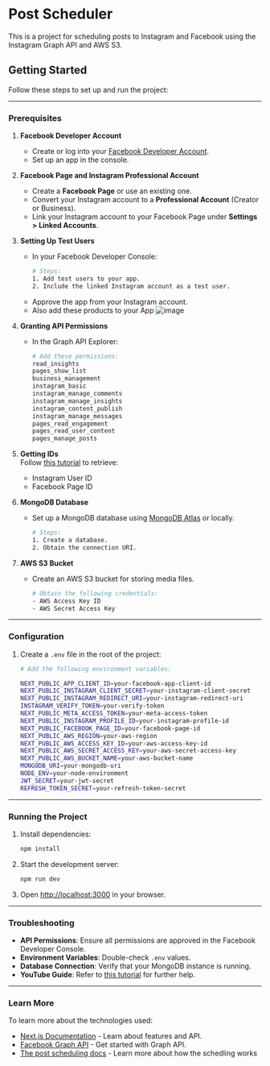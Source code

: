 # Post Scheduler

This is a project for scheduling posts to Instagram and Facebook using the Instagram Graph API and AWS S3.

## Getting Started

Follow these steps to set up and run the project:

---

### Prerequisites

1. **Facebook Developer Account**  
   - Create or log into your [Facebook Developer Account](https://developers.facebook.com/).
   - Set up an app in the console.

2. **Facebook Page and Instagram Professional Account**  
   - Create a **Facebook Page** or use an existing one.  
   - Convert your Instagram account to a **Professional Account** (Creator or Business).  
   - Link your Instagram account to your Facebook Page under **Settings > Linked Accounts**.

3. **Setting Up Test Users**  
   - In your Facebook Developer Console:
     ```bash
     # Steps:
     1. Add test users to your app.
     2. Include the linked Instagram account as a test user.
     ```
   - Approve the app from your Instagram account.
   - Also add these products to your App
     ![image](https://github.com/user-attachments/assets/3e1a01d4-a11e-46de-bd7e-de8deff9499d)

  
4. **Granting API Permissions**  
   - In the Graph API Explorer:
     ```bash
     # Add these permissions:
     read_insights
     pages_show_list
     business_management
     instagram_basic
     instagram_manage_comments
     instagram_manage_insights
     instagram_content_publish
     instagram_manage_messages
     pages_read_engagement
     pages_read_user_content
     pages_manage_posts
     ```

5. **Getting IDs**  
   Follow [this tutorial](https://youtu.be/iN9Y7twSz7M?si=hELPKBR082DMjRM7) to retrieve:
   - Instagram User ID
   - Facebook Page ID

6. **MongoDB Database**  
   - Set up a MongoDB database using [MongoDB Atlas](https://www.mongodb.com/) or locally.
     ```bash
     # Steps:
     1. Create a database.
     2. Obtain the connection URI.
     ```

7. **AWS S3 Bucket**  
   - Create an AWS S3 bucket for storing media files.
     ```bash
     # Obtain the following credentials:
     - AWS Access Key ID
     - AWS Secret Access Key
     ```

---

### Configuration

1. Create a `.env` file in the root of the project:
   ```bash
   # Add the following environment variables:

   NEXT_PUBLIC_APP_CLIENT_ID=your-facebook-app-client-id
   NEXT_PUBLIC_INSTAGRAM_CLIENT_SECRET=your-instagram-client-secret
   NEXT_PUBLIC_INSTAGRAM_REDIRECT_URI=your-instagram-redirect-uri
   INSTAGRAM_VERIFY_TOKEN=your-verify-token
   NEXT_PUBLIC_META_ACCESS_TOKEN=your-meta-access-token
   NEXT_PUBLIC_INSTAGRAM_PROFILE_ID=your-instagram-profile-id
   NEXT_PUBLIC_FACEBOOK_PAGE_ID=your-facebook-page-id
   NEXT_PUBLIC_AWS_REGION=your-aws-region
   NEXT_PUBLIC_AWS_ACCESS_KEY_ID=your-aws-access-key-id
   NEXT_PUBLIC_AWS_SECRET_ACCESS_KEY=your-aws-secret-access-key
   NEXT_PUBLIC_AWS_BUCKET_NAME=your-aws-bucket-name
   MONGODB_URI=your-mongodb-uri
   NODE_ENV=your-node-environment
   JWT_SECRET=your-jwt-secret
   REFRESH_TOKEN_SECRET=your-refresh-token-secret
   ```

---

### Running the Project

1. Install dependencies:
   ```bash
   npm install
   ```

2. Start the development server:
   ```bash
   npm run dev
   ```

3. Open [http://localhost:3000](http://localhost:3000) in your browser.

---

### Troubleshooting

- **API Permissions**: Ensure all permissions are approved in the Facebook Developer Console.  
- **Environment Variables**: Double-check `.env` values.  
- **Database Connection**: Verify that your MongoDB instance is running.  
- **YouTube Guide**: Refer to [this tutorial](https://youtu.be/iN9Y7twSz7M?si=hELPKBR082DMjRM7) for further help.

---

### Learn More

To learn more about the technologies used:

- [Next.js Documentation](https://nextjs.org/docs) - Learn about features and API.
- [Facebook Graph API](https://developers.facebook.com/docs/graph-api/) - Get started with Graph API.
- [The post scheduling docs](https://developers.facebook.com/docs/instagram-platform/instagram-graph-api/reference/ig-user/media) - Learn more about how the schedling works
